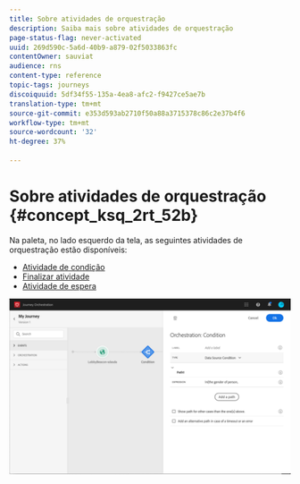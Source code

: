 ```yaml
---
title: Sobre atividades de orquestração
description: Saiba mais sobre atividades de orquestração
page-status-flag: never-activated
uuid: 269d590c-5a6d-40b9-a879-02f5033863fc
contentOwner: sauviat
audience: rns
content-type: reference
topic-tags: journeys
discoiquuid: 5df34f55-135a-4ea8-afc2-f9427ce5ae7b
translation-type: tm+mt
source-git-commit: e353d593ab2710f50a88a3715378c86c2e37b4f6
workflow-type: tm+mt
source-wordcount: '32'
ht-degree: 37%

---
```



# Sobre atividades de orquestração {#concept_ksq_2rt_52b}

Na paleta, no lado esquerdo da tela, as seguintes atividades de orquestração estão disponíveis:

* [Atividade de condição](../building-journeys/condition-activity.md)
* [Finalizar atividade](../building-journeys/end-activity.md)
* [Atividade de espera](../building-journeys/wait-activity.md)

![](../assets/journey49.png)

